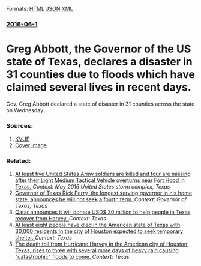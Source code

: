 
Formats: [HTML](/news/2016/06/1/greg-abbott-the-governor-of-the-us-state-of-texas-declares-a-disaster-in-31-counties-due-to-floods-which-have-claimed-several-lives-in-rec.html)  [JSON](/news/2016/06/1/greg-abbott-the-governor-of-the-us-state-of-texas-declares-a-disaster-in-31-counties-due-to-floods-which-have-claimed-several-lives-in-rec.json)  [XML](/news/2016/06/1/greg-abbott-the-governor-of-the-us-state-of-texas-declares-a-disaster-in-31-counties-due-to-floods-which-have-claimed-several-lives-in-rec.xml)  

### [2016-06-1](/news/2016/06/1/index.md)

# Greg Abbott, the Governor of the US state of Texas, declares a disaster in 31 counties due to floods which have claimed several lives in recent days. 

Gov. Greg Abbott declared a state of disaster in 31 counties across the state on Wednesday.


### Sources:

1. [KVUE](http://www.kvue.com/news/local/gov-abbott-declares-state-of-disaster-in-31-counties/226887760)
1. [Cover Image](http://content.wbir.com/photo/2016/05/31/Texas%20flooding%202_1464709749741_2612837_ver1.0.jpg)

### Related:

1. [At least five United States Army soldiers are killed and four are missing after their Light Medium Tactical Vehicle overturns near Fort Hood in Texas. ](/news/2016/06/2/at-least-five-united-states-army-soldiers-are-killed-and-four-are-missing-after-their-light-medium-tactical-vehicle-overturns-near-fort-hood.md) _Context: May 2016 United States storm complex, Texas_
2. [Governor of Texas Rick Perry, the longest serving governor in his home state, announces he will not seek a fourth term. ](/news/2013/07/8/governor-of-texas-rick-perry-the-longest-serving-governor-in-his-home-state-announces-he-will-not-seek-a-fourth-term.md) _Context: Governor of Texas, Texas_
3. [Qatar announces it will donate USD$ 30 million to help people in Texas recover from Harvey. ](/news/2017/09/7/qatar-announces-it-will-donate-usd-30-million-to-help-people-in-texas-recover-from-harvey.md) _Context: Texas_
4. [At least eight people have died in the American state of Texas with 30,000 residents in the city of Houston expected to seek temporary shelter. ](/news/2017/08/28/at-least-eight-people-have-died-in-the-american-state-of-texas-with-30-000-residents-in-the-city-of-houston-expected-to-seek-temporary-shelt.md) _Context: Texas_
5. [The death toll from Hurricane Harvey in the American city of Houston, Texas, rises to three with several more days of heavy rain causing "catastrophic" floods to come. ](/news/2017/08/27/the-death-toll-from-hurricane-harvey-in-the-american-city-of-houston-texas-rises-to-three-with-several-more-days-of-heavy-rain-causing-ca.md) _Context: Texas_
